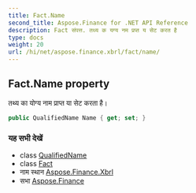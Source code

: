 ```yaml
---
title: Fact.Name
second_title: Aspose.Finance for .NET API Reference
description: Fact संपत्त. तथ्य क यग्य नम प्रप्त य सेट करत है
type: docs
weight: 20
url: /hi/net/aspose.finance.xbrl/fact/name/
---
```

## Fact.Name property

तथ्य का योग्य नाम प्राप्त या सेट करता है।

```csharp
public QualifiedName Name { get; set; }
```

### यह सभी देखें

* class [QualifiedName](../../qualifiedname/)
* class [Fact](../)
* नाम स्थान [Aspose.Finance.Xbrl](../../fact/)
* सभा [Aspose.Finance](../../../)


